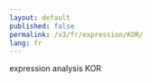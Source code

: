 ```yaml
---
layout: default
published: false
permalink: /v3/fr/expression/KOR/
lang: fr
---
```


expression analysis KOR
